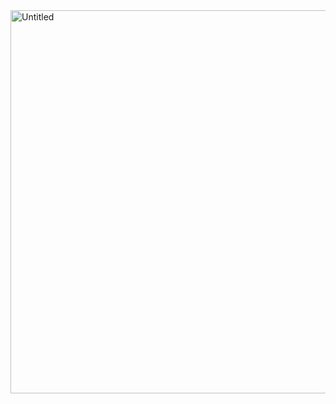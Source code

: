 <img width="613" alt="Untitled" src="https://github.com/user-attachments/assets/92ffea46-0b01-4d7e-8f9d-944e96e2332a" />
